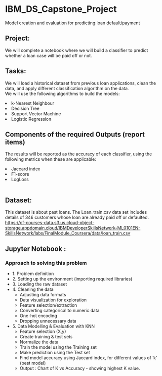 # IBM_DS_Capstone_Project
Model creation and evaluation for predicting loan default/payment

## Project:
We will complete a notebook where we will build a classifier to predict whether a loan case will be paid off or not.<br>

## Tasks:
We will load a historical dataset from previous loan applications, clean the data, and apply different classification algorithm on the data. <br>
We will use the following algorithms to build the models:<br>
<li> k-Nearest Neighbour
<li> Decision Tree
<li> Support Vector Machine
<li> Logistic Regression <br>

## Components of the required Outputs (report items)
The results will be reported as the accuracy of each classifier, using the following metrics when these are applicable:<br>
<li> Jaccard index
<li> F1-score
<li> LogLoss<br><br>

## Dataset: 
This dataset is about past loans. The Loan_train.csv data set includes details of 346 customers whose loan are already paid off or defaulted.<br>
https://cf-courses-data.s3.us.cloud-object-storage.appdomain.cloud/IBMDeveloperSkillsNetwork-ML0101EN-SkillsNetwork/labs/FinalModule_Coursera/data/loan_train.csv

## Jupyter Notebook :
### Approach to solving this problem
<ul><li>1. Problem definition
<li>2. Setting up the environment (importing required libraries)
<li>3. Loading the raw dataset
<li>4. Cleaning the data
<ul> <li>Adjusting data formats <li>
        Data visualization for exploration <li>
        Feature selection/extraction <li>
        Converting categorical to numeric data <li>
        One-hot encoding <li>
        Dropping unnecessary data </li></ul>
<li>5. Data Modelling & Evaluation with KNN
<ul> <li> Feature selection (X,y) <li>
          Create training & test sets <li>
          Normalize the data <li>
          Train the model using the Training set <li>
          Make prediction using the Test set <li>
          Find model accuracy using Jaccard index, for different values of ‘k’  (best model) <li>
        Output : Chart of K vs Accuracy - showing highest K value. </ul></ul>

